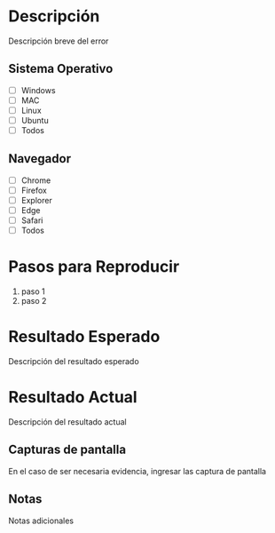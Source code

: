 # Descripción
Descripción breve del error

## Sistema Operativo
- [ ] Windows
- [ ] MAC
- [ ] Linux
- [ ] Ubuntu
- [ ] Todos

## Navegador
- [ ] Chrome
- [ ] Firefox
- [ ] Explorer
- [ ] Edge
- [ ] Safari 
- [ ] Todos

# Pasos para Reproducir
1. paso 1
2. paso 2

# Resultado Esperado
Descripción del resultado esperado

# Resultado Actual
Descripción del resultado actual

## Capturas de pantalla
En el caso de ser necesaria evidencia, ingresar las captura de pantalla

## Notas
Notas adicionales
